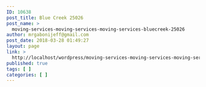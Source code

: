 ```yaml
---
ID: 10638
post_title: Blue Creek 25026
post_name: >
  moving-services-moving-services-moving-services-bluecreek-25026
author: mrgabonijeff@gmail.com
post_date: 2018-03-28 01:49:27
layout: page
link: >
  http://localhost/wordpress/moving-services-moving-services-moving-services-bluecreek-25026/
published: true
tags: [ ]
categories: [ ]
---
```

